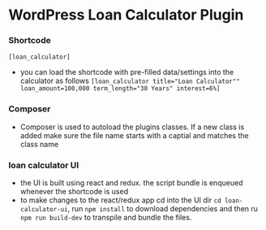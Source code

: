 # WordPress Loan Calculator Plugin

### Shortcode
`[loan_calculator]`

- you can load the shortcode with pre-filled data/settings into the calculator as follows `[loan_calculator title="Loan Calculator"" loan_amount=100,000 term_length="30 Years" interest=6%]`


### Composer
- Composer is used to autoload the plugins classes. If a new class is added make sure the file name starts with a captial and matches the class name

### loan calculator UI
- the UI is built using react and redux. the script bundle is enqueued whenever the shortcode is used
- to make changes to the react/redux app cd into the UI dir `cd loan-calculator-ui`,  run `npm install` to download dependencies and then ru `npm run build-dev` to transpile and bundle the files.
